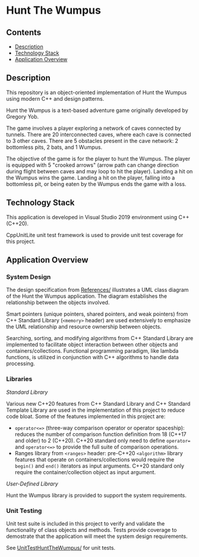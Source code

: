 # Hunt The Wumpus

## Contents

- [Description](#description)
- [Technology Stack](#technology-stack)
- [Application Overview](#application-overview)


## Description
This repository is an object-oriented implementation of Hunt the Wumpus using modern C++ and design patterns.

Hunt the Wumpus is a text-based adventure game originally developed by Gregory Yob.

The game involves a player exploring a network of caves connected by tunnels. There are 20 interconnected caves, where each cave is connected to 3 other caves. There are 5 obstacles present in the cave network: 2 bottomless pits, 2 bats, and 1 Wumpus. 

The objective of the game is for the player to hunt the Wumpus. The player is equipped with 5 "crooked arrows" (arrow path can change direction during flight between caves and may loop to hit the player). Landing a hit on the Wumpus wins the game. Landing a hit on the player, falling into a bottomless pit, or being eaten by the Wumpus ends the game with a loss.

## Technology Stack
This application is developed in Visual Studio 2019 environment using C++ (C++20).

CppUnitLite unit test framework is used to provide unit test coverage for this project.

## Application Overview
### System Design
The design specification from [References/]() illustrates a UML class diagram of the Hunt the Wumpus application. The diagram establishes the relationship between the objects involved. 

Smart pointers (unique pointers, shared pointers, and weak pointers) from C++ Standard Library (```<memory>``` header) are used extensively to emphasize the UML relationship and resource ownership between objects. 

Searching, sorting, and modifying algorithms from C++ Standard Library are implemented to facilitate object interaction between other objects and containers/collections. Functional programming paradigm, like lambda functions, is utilized in conjunction with C++ algorithms to handle data processing.

### Libraries
*Standard Library*

Various new C++20 features from C++ Standard Library and C++ Standard Template Library are used in the implementation of this project to reduce code bloat. Some of the features implemented in this project are:

- ```operator<=>``` (three-way comparison operator or operator spaceship): reduces the number of comparison function definition from 18 (C++17 and older) to 2 (C++20). C++20 standard only need to define ```operator=``` and ```operator<=>``` to provide the full suite of comparison operations. 
- Ranges library from ```<ranges>``` header: pre-C++20 ```<algorithm>``` library features that operate on containers/collections would require the ```begin()``` and ```end()``` iterators as input arguments. C++20 standard only require the container/collection object as input argument.

*User-Defined Library*

Hunt the Wumpus library is provided to support the system requirements.

### Unit Testing
Unit test suite is included in this project to verify and validate the functionality of class objects and methods. Tests provide coverage to demostrate that the application will meet the system design requirements.

See [UnitTestHuntTheWumpus/](https://github.com/myu404/HuntTheWumpus/tree/master/UnitTestHuntTheWumpus) for unit tests.
